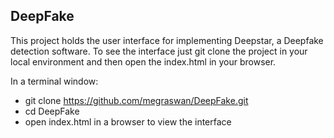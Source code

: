## DeepFake
This project holds the user interface for implementing Deepstar, a Deepfake detection software. 
To see the interface just git clone the project in your local environment and then open the index.html in your browser.

In a terminal window:
- git clone https://github.com/megraswan/DeepFake.git
- cd DeepFake
- open index.html in a browser to view the interface


